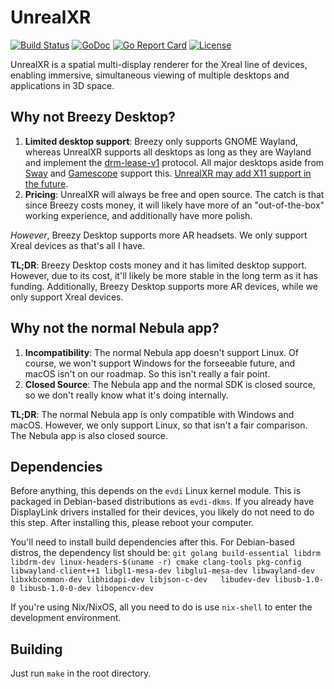 # UnrealXR
[![Build Status](https://git.terah.dev/UnrealXR/unrealxr/actions/workflows/build.yml/badge.svg)](https://git.terah.dev/UnrealXR/unrealxr/actions)
[![GoDoc](https://godoc.org/git.terah.dev/UnrealXR/unrealxr?status.svg)](https://godoc.org/git.terah.dev/UnrealXR/unrealxr)
[![Go Report Card](https://goreportcard.com/badge/git.terah.dev/UnrealXR/unrealxr/app)](https://goreportcard.com/report/git.terah.dev/UnrealXR/unrealxr/app)
[![License](https://img.shields.io/badge/license-BSD--3--Clause-green)](https://git.terah.dev/imterah/goevdi/src/branch/main/app/LICENSE)

UnrealXR is a spatial multi-display renderer for the Xreal line of devices, enabling immersive, simultaneous viewing of multiple desktops and applications in 3D space.

## Why not Breezy Desktop?

1. **Limited desktop support**: Breezy only supports GNOME Wayland, whereas UnrealXR supports all desktops as long as they are Wayland and implement the [drm-lease-v1](https://wayland.app/protocols/drm-lease-v1) protocol. All major desktops aside from [Sway](https://swaywm.org/) and [Gamescope](https://wiki.archlinux.org/title/Gamescope) support this. [UnrealXR may add X11 support in the future](https://git.terah.dev/imterah/unrealxr/issues/1).
2. **Pricing**: UnrealXR will always be free and open source. The catch is that since Breezy costs money, it will likely have more of an "out-of-the-box" working experience, and additionally have more polish.

*However*, Breezy Desktop supports more AR headsets. We only support Xreal devices as that's all I have.

**TL;DR**: Breezy Desktop costs money and it has limited desktop support. However, due to its cost, it'll likely be more stable in the long term as it has funding. Additionally, Breezy Desktop supports more AR devices, while we only support Xreal devices.

## Why not the normal Nebula app?

1. **Incompatibility**: The normal Nebula app doesn't support Linux. Of course, we won't support Windows for the forseeable future, and macOS isn't on our roadmap. So this isn't really a fair point.
2. **Closed Source**: The Nebula app and the normal SDK is closed source, so we don't really know what it's doing internally.

**TL;DR**: The normal Nebula app is only compatible with Windows and macOS. However, we only support Linux, so that isn't a fair comparison. The Nebula app is also closed source.

## Dependencies

Before anything, this depends on the `evdi` Linux kernel module. This is packaged in Debian-based distributions as `evdi-dkms`. If you already have DisplayLink drivers installed for their devices, you likely do not need to do this step. After installing this, please reboot your computer.

You'll need to install build dependencies after this. For Debian-based distros, the dependency list should be: `git golang build-essential libdrm libdrm-dev linux-headers-$(uname -r) cmake clang-tools pkg-config libwayland-client++1 libgl1-mesa-dev libglu1-mesa-dev libwayland-dev libxkbcommon-dev libhidapi-dev libjson-c-dev	libudev-dev libusb-1.0-0 libusb-1.0-0-dev libopencv-dev`

If you're using Nix/NixOS, all you need to do is use `nix-shell` to enter the development environment.

## Building

Just run `make` in the root directory.

